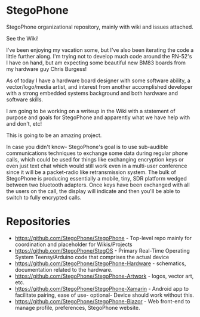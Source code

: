 # StegoPhone
StegoPhone organizational repository, mainly with wiki and issues attached.

See the Wiki!

I've been enjoying my vacation some, but I've also been iterating the code a little further along. I'm trying not to develop much code around the RN-52's I have on hand, but am expecting some beautiful new BM83 boards from my hardware guy Chris Burgess!

As of today I have a hardware board designer with some software ability, a vector/logo/media artist, and interest from another accomplished developer with a strong embedded systems background and both hardware and software skills.

I am going to be working on a writeup in the Wiki with a statement of purpose and goals for StegoPhone and apparently what we have help with and don't, etc!

This is going to be an amazing project.

In case you didn't know- StegoPhone's goal is to use sub-audible communications techniques to exchange some data during regular phone calls, which could be used for things like exchanging encryption keys or even just text chat which would still work even in a multi-user conference since it will be a packet-radio like retransmission system. The bulk of StegoPhone is producing essentially a mobile, tiny, SDR platform wedged between two bluetooth adapters. Once keys have been exchanged with all the users on the call, the display will indicate and then you'll be able to switch to fully encrypted calls.

# Repositories
* https://github.com/StegoPhone/StegoPhone - Top-level repo mainly for coordination and placeholder for Wikis/Projects
* https://github.com/StegoPhone/StegOS - Primary Real-Time Operating System Teensy/Arduino code that comprises the actual device
* https://github.com/StegoPhone/StegoPhone-Hardware - schematics, documentation related to the hardware.
* https://github.com/StegoPhone/StegoPhone-Artwork - logos, vector art, etc.
* https://github.com/StegoPhone/StegoPhone-Xamarin - Android app to facilitate pairing, ease of use- optional- Device should work without this.
* https://github.com/StegoPhone/StegoPhone-Blazor - Web front-end to manage profile, preferences, StegoPhone website. 
